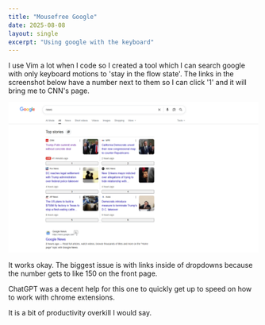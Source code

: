 ```yaml
---
title: "Mousefree Google"
date: 2025-08-08
layout: single
excerpt: "Using google with the keyboard" 
---
```


I use Vim a lot when I code so I created a tool which I can search google with only keyboard motions to 'stay in the flow state'. The links in the screenshot below have a number next to them so I can click '1' and it will bring me to CNN's page.

![How it looks](/assets/images/mousefree.png)

It works okay. The biggest issue is with links inside of dropdowns because the number gets to like 150 on the front page.

ChatGPT was a decent help for this one to quickly get up to speed on how to work with chrome extensions. 

It is a bit of productivity overkill I would say.
